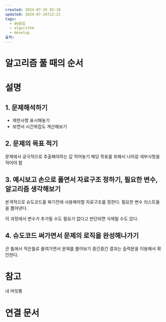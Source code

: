 ```yaml
---
created: 2024-07-26 02:10
updated: 2024-07-26T22:21
tags:
  - 99클럽
  - algorithm
  - develop
출처: 
---
```

# 알고리즘 풀 때의 순서

# 설명

## 1. 문제해석하기
- 제한사항 표시해놓기
- 보면서 시간복잡도 계산해보기

## 2. 문제의 목표 적기
문제에서 궁극적으로 추출해야하는 값 적어놓기 
해당 목표를 위해서 나아갈 세부사항을 적어야 함

## 3. 예시보고 손으로 풀면서 자료구조 정하기, 필요한 변수, 알고리즘 생각해보기
본격적으로 슈도코드를 짜기전에 사용해야할 자료구조를 정한다.
필요한 변수 리스트들을 뽑아낸다.

이 과정에서 변수가 추가될 수도 필요가 없다고 판단되면 삭제될 수도 있다.

## 4. 슈도코드 써가면서 문제의 로직을 완성해나가기
큰 틀에서 작은틀로 줄여가면서 문제를 풀어보기 
중간중간 결과는 출력문을 이용해서 확인한다.


# 참고
내 머릿통
# 연결 문서

